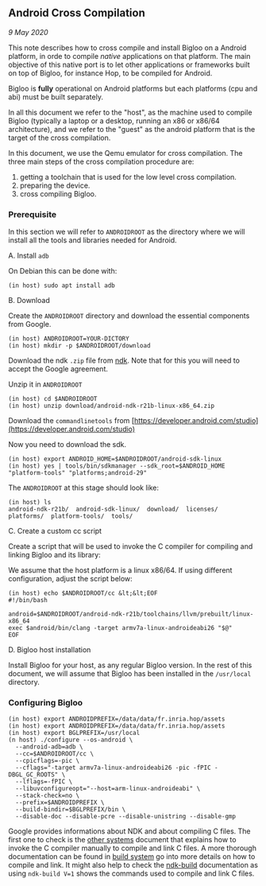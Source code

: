 Android Cross Compilation
-------------------------

_9 May 2020_

This note describes how to cross compile and install Bigloo on a
Android platform, in orde to compile *native* applications on that
platform. The main objective of this native port is to let other
applications or frameworks built on top of Bigloo, for instance Hop,
to be compiled for Android.

Bigloo is **fully** operational on Android platforms but each platforms
(cpu and abi) must be built separately.

In all this document we refer to the "host", as the machine used to
compile Bigloo (typically a laptop or a desktop, running an x86 or
x86/64 architecture), and we refer to the "guest" as the android platform
that is the target of the cross compilation.

In this document, we use the Qemu emulator for cross compilation.
The three main steps of the cross compilation procedure are:

  1. getting a toolchain that is used for the low level cross compilation.
  2. preparing the device.
  3. cross compiling Bigloo.
  

### Prerequisite

In this section we will refer to `ANDROIDROOT` as the directory where we will
install all the tools and libraries needed for Android.


A. Install `adb`

On Debian this can be done with:

```shell[:@shell-host]
(in host) sudo apt install adb
```

B. Download

Create the `ANDROIDROOT` directory and download the essential components
from Google.

```shell[:@shell-host]
(in host) ANDROIDROOT=YOUR-DICTORY
(in host) mkdir -p $ANDROIDROOT/download
```

Download the ndk `.zip` file from 
[ndk](https://developer.android.com/ndk/downloads). Note that for this
you will need to accept the Google agreement.

Unzip it in `ANDROIDROOT`

```shell[:@shell-host]
(in host) cd $ANDROIDROOT
(in host) unzip download/android-ndk-r21b-linux-x86_64.zip
```

Download the `commandlinetools` from
[https://developer.android.com/studio](https://developer.android.com/studio)


Now you need to download the sdk. 

```shell[:@shell-host]
(in host) export ANDROID_HOME=$ANDROIDROOT/android-sdk-linux
(in host) yes | tools/bin/sdkmanager --sdk_root=$ANDROID_HOME  "platform-tools" "platforms;android-29"
```

The `ANDROIDROOT` at this stage should look like:

```shell[:@shell-host]
(in host) ls 
android-ndk-r21b/  android-sdk-linux/  download/  licenses/  platforms/  platform-tools/  tools/
```

C. Create a custom cc script

Create a script that will be used to invoke the C compiler for
compiling and linking Bigloo and its library:

We assume that the host platform is a linux x86/64. If using different
configuration, adjust the script below:


```shell[:@shell-host]
(in host) echo $ANDROIDROOT/cc &lt;&lt;EOF
#!/bin/bash

android=$ANDROIDROOT/android-ndk-r21b/toolchains/llvm/prebuilt/linux-x86_64
exec $android/bin/clang -target armv7a-linux-androideabi26 "$@"
EOF
```

D. Bigloo host installation

Install Bigloo for your host, as any regular Bigloo version. In the rest
of this document, we will assume that Bigloo has been installed in the
`/usr/local` directory.


### Configuring Bigloo

```[:@shell-host]
(in host) export ANDROIDPREFIX=/data/data/fr.inria.hop/assets
(in host) export ANDROIDPREFIX=/data/data/fr.inria.hop/assets
(in host) export BGLPREFIX=/usr/local
(n host) ./configure --os-android \
  --android-adb=adb \
  --cc=$ANDROIDROOT/cc \
  --cpicflags=-pic \
  --cflags="-target armv7a-linux-androideabi26 -pic -fPIC -DBGL_GC_ROOTS" \
  --lflags=-fPIC \
  --libuvconfigureopt="--host=arm-linux-androideabi" \
  --stack-check=no \
  --prefix=$ANDROIDPREFIX \
  --build-bindir=$BGLPREFIX/bin \
  --disable-doc --disable-pcre --disable-unistring --disable-gmp
```

Google provides informations about NDK and about compiling C
files. The first one to check is the [other systems][other-systems]
document that explains how to invoke the C compiler manually to
compile and link C files. A more thorough documentation can be found
in [build system][build-system] go into more details on how to compile
and link. It might also help to check the [ndk-build][ndk-build] documentation as
using `ndk-build V=1` shows the commands used to compile and link C
files.


[other-systems]: https://developer.android.com/ndk/guides/other_build_systems
[build-system]: https://android.googlesource.com/platform/ndk/+/master/docs/BuildSystemMaintainers.md
[ndk-build]: https://developer.android.com/ndk/guides/ndk-build
